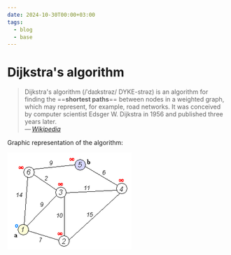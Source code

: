 ```yaml
---
date: 2024-10-30T00:00+03:00
tags:
  - blog
  - base
---
```


# Dijkstra's algorithm

> Dijkstra's algorithm (/ˈdaɪkstrəz/ DYKE-strəz) is an algorithm for finding the
> ==**shortest paths**== between nodes in a weighted graph, which may represent,
> for example, road networks. It was conceived by computer scientist Edsger W.
> Dijkstra in 1956 and published three years later. \
> — <cite>[Wikipedia](https://en.wikipedia.org/wiki/Dijkstra%27s_algorithm)</cite>

Graphic representation of the algorithm:

![Dijkstra's algorithm](./img/Dijkstra_Animation.gif)
